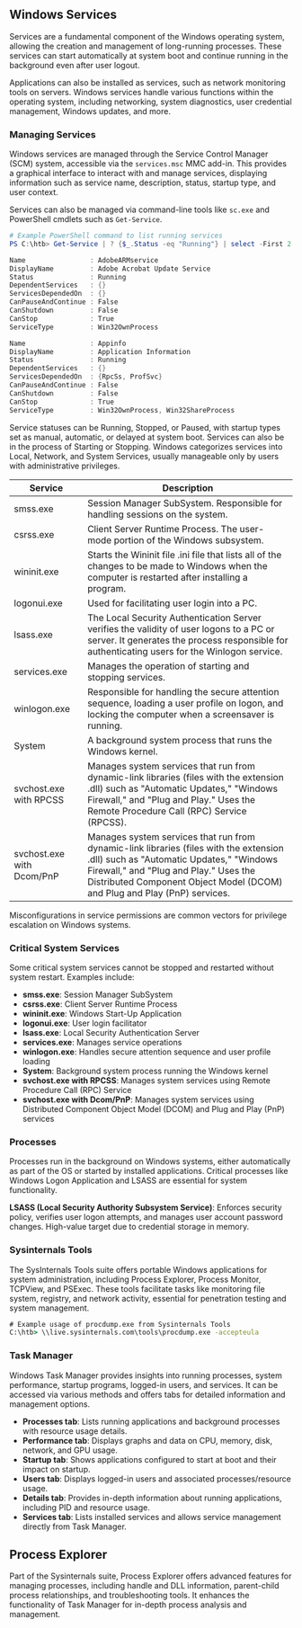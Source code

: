 ## Windows Services

Services are a fundamental component of the Windows operating system, allowing the creation and management of long-running processes. These services can start automatically at system boot and continue running in the background even after user logout.

Applications can also be installed as services, such as network monitoring tools on servers. Windows services handle various functions within the operating system, including networking, system diagnostics, user credential management, Windows updates, and more.

### Managing Services

Windows services are managed through the Service Control Manager (SCM) system, accessible via the `services.msc` MMC add-in. This provides a graphical interface to interact with and manage services, displaying information such as service name, description, status, startup type, and user context.

Services can also be managed via command-line tools like `sc.exe` and PowerShell cmdlets such as `Get-Service`.

```powershell
# Example PowerShell command to list running services
PS C:\htb> Get-Service | ? {$_.Status -eq "Running"} | select -First 2 |fl

Name                : AdobeARMservice
DisplayName         : Adobe Acrobat Update Service
Status              : Running
DependentServices   : {}
ServicesDependedOn  : {}
CanPauseAndContinue : False
CanShutdown         : False
CanStop             : True
ServiceType         : Win32OwnProcess

Name                : Appinfo
DisplayName         : Application Information
Status              : Running
DependentServices   : {}
ServicesDependedOn  : {RpcSs, ProfSvc}
CanPauseAndContinue : False
CanShutdown         : False
CanStop             : True
ServiceType         : Win32OwnProcess, Win32ShareProcess
```

Service statuses can be Running, Stopped, or Paused, with startup types set as manual, automatic, or delayed at system boot. Services can also be in the process of Starting or Stopping. Windows categorizes services into Local, Network, and System Services, usually manageable only by users with administrative privileges.

| Service                   | Description                                                                                                                                                                                                                                             |
| ------------------------- | ------------------------------------------------------------------------------------------------------------------------------------------------------------------------------------------------------------------------------------------------------- |
| smss.exe                  | Session Manager SubSystem. Responsible for handling sessions on the system.                                                                                                                                                                             |
| csrss.exe                 | Client Server Runtime Process. The user-mode portion of the Windows subsystem.                                                                                                                                                                          |
| wininit.exe               | Starts the Wininit file .ini file that lists all of the changes to be made to Windows when the computer is restarted after installing a program.                                                                                                        |
| logonui.exe               | Used for facilitating user login into a PC.                                                                                                                                                                                                             |
| lsass.exe                 | The Local Security Authentication Server verifies the validity of user logons to a PC or server. It generates the process responsible for authenticating users for the Winlogon service.                                                                |
| services.exe              | Manages the operation of starting and stopping services.                                                                                                                                                                                                |
| winlogon.exe              | Responsible for handling the secure attention sequence, loading a user profile on logon, and locking the computer when a screensaver is running.                                                                                                        |
| System                    | A background system process that runs the Windows kernel.                                                                                                                                                                                               |
| svchost.exe with RPCSS    | Manages system services that run from dynamic-link libraries (files with the extension .dll) such as "Automatic Updates," "Windows Firewall," and "Plug and Play." Uses the Remote Procedure Call (RPC) Service (RPCSS).                                |
| svchost.exe with Dcom/PnP | Manages system services that run from dynamic-link libraries (files with the extension .dll) such as "Automatic Updates," "Windows Firewall," and "Plug and Play." Uses the Distributed Component Object Model (DCOM) and Plug and Play (PnP) services. |

Misconfigurations in service permissions are common vectors for privilege escalation on Windows systems.

### Critical System Services

Some critical system services cannot be stopped and restarted without system restart. Examples include:

- **smss.exe**: Session Manager SubSystem
- **csrss.exe**: Client Server Runtime Process
- **wininit.exe**: Windows Start-Up Application
- **logonui.exe**: User login facilitator
- **lsass.exe**: Local Security Authentication Server
- **services.exe**: Manages service operations
- **winlogon.exe**: Handles secure attention sequence and user profile loading
- **System**: Background system process running the Windows kernel
- **svchost.exe with RPCSS**: Manages system services using Remote Procedure Call (RPC) Service
- **svchost.exe with Dcom/PnP**: Manages system services using Distributed Component Object Model (DCOM) and Plug and Play (PnP) services

### Processes

Processes run in the background on Windows systems, either automatically as part of the OS or started by installed applications. Critical processes like Windows Logon Application and LSASS are essential for system functionality.

**LSASS (Local Security Authority Subsystem Service)**: Enforces security policy, verifies user logon attempts, and manages user account password changes. High-value target due to credential storage in memory.

### Sysinternals Tools

The SysInternals Tools suite offers portable Windows applications for system administration, including Process Explorer, Process Monitor, TCPView, and PSExec. These tools facilitate tasks like monitoring file system, registry, and network activity, essential for penetration testing and system management.

```cmd
# Example usage of procdump.exe from Sysinternals Tools
C:\htb> \\live.sysinternals.com\tools\procdump.exe -accepteula
```

### Task Manager

Windows Task Manager provides insights into running processes, system performance, startup programs, logged-in users, and services. It can be accessed via various methods and offers tabs for detailed information and management options.

- **Processes tab**: Lists running applications and background processes with resource usage details.
- **Performance tab**: Displays graphs and data on CPU, memory, disk, network, and GPU usage.
- **Startup tab**: Shows applications configured to start at boot and their impact on startup.
- **Users tab**: Displays logged-in users and associated processes/resource usage.
- **Details tab**: Provides in-depth information about running applications, including PID and resource usage.
- **Services tab**: Lists installed services and allows service management directly from Task Manager.

## Process Explorer

Part of the Sysinternals suite, Process Explorer offers advanced features for managing processes, including handle and DLL information, parent-child process relationships, and troubleshooting tools. It enhances the functionality of Task Manager for in-depth process analysis and management.
